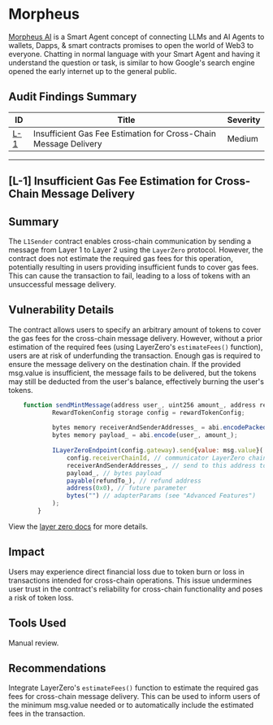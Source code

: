 # Morpheus

[Morpheus AI](https://codehawks.cyfrin.io/c/2024-01-Morpheus) is a Smart Agent concept of connecting LLMs and AI Agents to wallets, Dapps, & smart contracts promises to open the world of Web3 to everyone. Chatting in normal language with your Smart Agent and having it understand the question or task, is similar to how Google's search engine opened the early internet up to the general public.

## Audit Findings Summary

| ID | Title | Severity |
|----|----------|----------|
| [L-1](#l-1-insufficient-gas-fee-estimation-for-cross-chain-message-delivery) | Insufficient Gas Fee Estimation for Cross-Chain Message Delivery | Medium |
---

## [L-1] Insufficient Gas Fee Estimation for Cross-Chain Message Delivery

## Summary
The `L1Sender` contract enables cross-chain communication by sending a message from Layer 1 to Layer 2 using the `LayerZero` protocol. However, the contract does not estimate the required gas fees for this operation, potentially resulting in users providing insufficient funds to cover gas fees. This can cause the transaction to fail, leading to a loss of tokens with an unsuccessful message delivery.

## Vulnerability Details
The contract allows users to specify an arbitrary amount of tokens to cover the gas fees for the cross-chain message delivery. However, without a prior estimation of the required fees (using LayerZero's `estimateFees()` function), users are at risk of underfunding the transaction. Enough gas is required to ensure the message delivery on the destination chain. If the provided msg.value is insufficient, the message fails to be delivered, but the tokens may still be deducted from the user's balance, effectively burning the user's tokens.

```javascript
    function sendMintMessage(address user_, uint256 amount_, address refundTo_) external payable onlyDistribution {
            RewardTokenConfig storage config = rewardTokenConfig;
​
            bytes memory receiverAndSenderAddresses_ = abi.encodePacked(config.receiver, address(this));
            bytes memory payload_ = abi.encode(user_, amount_);
​
            ILayerZeroEndpoint(config.gateway).send{value: msg.value}(
                config.receiverChainId, // communicator LayerZero chainId
                receiverAndSenderAddresses_, // send to this address to the communicator
                payload_, // bytes payload
                payable(refundTo_), // refund address
                address(0x0), // future parameter
                bytes("") // adapterParams (see "Advanced Features")
            );
        }
```

View the [layer zero docs](https://layerzero.gitbook.io/docs/evm-guides/contract-standards/estimating-message-fees) for more details.

## Impact
Users may experience direct financial loss due to token burn or loss in transactions intended for cross-chain operations. This issue undermines user trust in the contract's reliability for cross-chain functionality and poses a risk of token loss.

## Tools Used
Manual review.

## Recommendations
Integrate LayerZero's `estimateFees()` function to estimate the required gas fees for cross-chain message delivery. This can be used to inform users of the minimum msg.value needed or to automatically include the estimated fees in the transaction.

